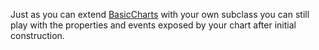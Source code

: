 Just as you can extend [BasicCharts](/docs/api/BasicChart.html) with your own subclass you can still play with the properties and events exposed by
your chart after initial construction.

